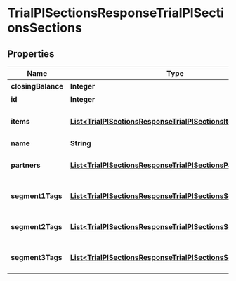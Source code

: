 

# TrialPlSectionsResponseTrialPlSectionsSections


## Properties

Name | Type | Description | Notes
------------ | ------------- | ------------- | -------------
**closingBalance** | **Integer** | 期末残高 |  [optional]
**id** | **Integer** | 部門ID | 
**items** | [**List&lt;TrialPlSectionsResponseTrialPlSectionsItems&gt;**](TrialPlSectionsResponseTrialPlSectionsItems.md) | breakdown_display_type:item, account_item_display_type:account_item指定時のみ含まれる |  [optional]
**name** | **String** | 部門名 |  [optional]
**partners** | [**List&lt;TrialPlSectionsResponseTrialPlSectionsPartners&gt;**](TrialPlSectionsResponseTrialPlSectionsPartners.md) | breakdown_display_type:partner, account_item_display_type:account_item指定時のみ含まれる |  [optional]
**segment1Tags** | [**List&lt;TrialPlSectionsResponseTrialPlSectionsSegment1Tags&gt;**](TrialPlSectionsResponseTrialPlSectionsSegment1Tags.md) | breakdown_display_type:segment_1_tag, account_item_display_type:account_item指定時のみ含まれる |  [optional]
**segment2Tags** | [**List&lt;TrialPlSectionsResponseTrialPlSectionsSegment2Tags&gt;**](TrialPlSectionsResponseTrialPlSectionsSegment2Tags.md) | breakdown_display_type:segment_2_tag, account_item_display_type:account_item指定時のみ含まれる |  [optional]
**segment3Tags** | [**List&lt;TrialPlSectionsResponseTrialPlSectionsSegment3Tags&gt;**](TrialPlSectionsResponseTrialPlSectionsSegment3Tags.md) | breakdown_display_type:segment_3_tag, account_item_display_type:account_item指定時のみ含まれる |  [optional]



